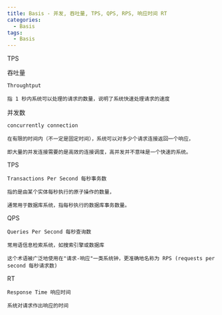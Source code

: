 ```yaml
---
title: Basis - 并发, 吞吐量, TPS, QPS, RPS, 响应时间 RT
categories:
  - Basis
tags:
  - Basis
---
```


TPS

<!--more-->

吞吐量

    Throughtput

    指 1 秒内系统可以处理的请求的数量，说明了系统快速处理请求的速度

并发数

    concurrently connection 

    在有限的时间内（不一定是固定时间），系统可以对多少个请求连接返回一个响应，

    即大量的并发连接需要的是高效的连接调度，高并发并不意味是一个快速的系统。

TPS

    Transactions Per Second 每秒事务数

    指的是由某个实体每秒执行的原子操作的数量，

    通常用于数据库系统，指每秒执行的数据库事务数量。

QPS

    Queries Per Second 每秒查询数

    常用语信息检索系统，如搜索引擎或数据库

    这个术语被广泛地使用在"请求-响应"一类系统钟，更准确地名称为 RPS (requests per second 每秒请求数)

RT

    Response Time 响应时间

    系统对请求作出响应的时间
